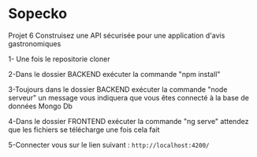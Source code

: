 # Sopecko
Projet 6 Construisez une API sécurisée pour une application d'avis gastronomiques

1- Une fois le repositorie cloner

2-Dans le dossier BACKEND exécuter la commande "npm install" 

3-Toujours dans le dossier BACKEND exécuter la commande "node serveur" un message vous indiquera que vous êtes connecté à la base de données Mongo Db

4-Dans le dossier FRONTEND exécuter la commande "ng serve" attendez que les fichiers se télécharge une fois cela fait

5-Connecter vous sur le lien suivant : `http://localhost:4200/`
